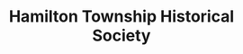 ---
layout: repo
title: "Hamilton Township Historical Society"
id: 12956
permalink: repos/12956/
---